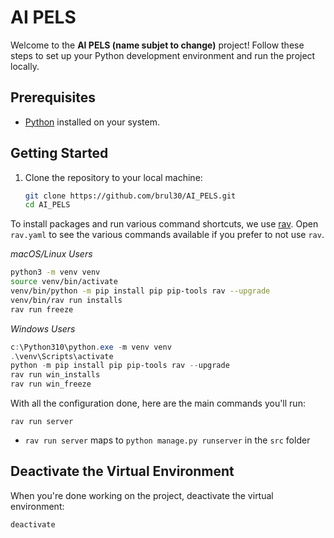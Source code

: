 # AI PELS

Welcome to the **AI PELS (name subjet to change)** project! Follow these steps to set up your Python development environment and run the project locally.

## Prerequisites

- [Python](https://www.python.org/downloads/) installed on your system.

## Getting Started

1. Clone the repository to your local machine:

   ```bash
   git clone https://github.com/brul30/AI_PELS.git
   cd AI_PELS
   ```

To install packages and run various command shortcuts, we use [rav](https://github.com/jmitchel3/rav). Open `rav.yaml` to see the various commands available if you prefer to not use `rav`.

_macOS/Linux Users_

```bash
python3 -m venv venv
source venv/bin/activate
venv/bin/python -m pip install pip pip-tools rav --upgrade
venv/bin/rav run installs
rav run freeze
```

_Windows Users_

```powershell
c:\Python310\python.exe -m venv venv
.\venv\Scripts\activate
python -m pip install pip pip-tools rav --upgrade
rav run win_installs
rav run win_freeze
```

With all the configuration done, here are the main commands you'll run:

```
rav run server
```

- `rav run server` maps to `python manage.py runserver` in the `src` folder

## Deactivate the Virtual Environment

When you're done working on the project, deactivate the virtual environment:

```bash
deactivate
```
